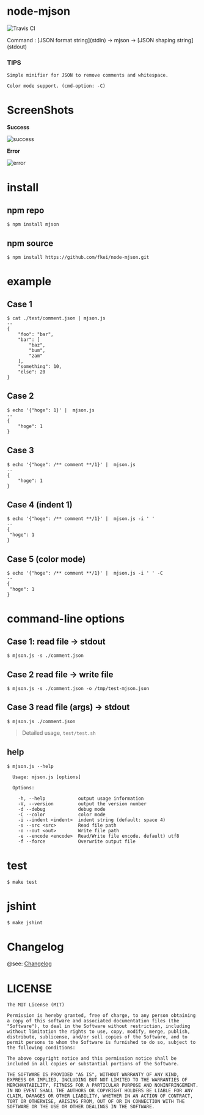 node-mjson
==========

![Travis CI](https://travis-ci.org/fkei/node-mjson.png?branch=master)

Command : \[JSON format string\]\(stdin\) -> mjson -> \[JSON shaping string\]\(stdout\)

### TIPS

```
Simple minifier for JSON to remove comments and whitespace.

Color mode support. (cmd-option: -C)
```

# ScreenShots

**Success**

![success](https://raw.github.com/fkei/node-mjson/master/screenshots/success.png)

**Error**

![error](https://raw.github.com/fkei/node-mjson/master/screenshots/error.png)


# install

## npm repo

```
$ npm install mjson
```

##  npm source

```
$ npm install https://github.com/fkei/node-mjson.git
```

# example

## Case 1

```
$ cat ./test/comment.json | mjson.js
--
{
    "foo": "bar",
    "bar": [
        "baz",
        "bum",
        "zam"
    ],
    "something": 10,
    "else": 20
}
```

## Case 2

```
$ echo '{"hoge": 1}' |  mjson.js
--
{
    "hoge": 1
}
```

## Case 3

```
$ echo '{"hoge": /** comment **/1}' |  mjson.js
--
{
    "hoge": 1
}
```

## Case 4 (indent 1)

```
$ echo '{"hoge": /** comment **/1}' |  mjson.js -i ' '
--
{
 "hoge": 1
}
```

## Case 5 (color mode)

```
$ echo '{"hoge": /** comment **/1}' |  mjson.js -i ' ' -C
--
{
 "hoge": 1
}
```


# command-line options

## Case 1: read file -> stdout

```
$ mjson.js -s ./comment.json
```

## Case 2 read file -> write file


```
$ mjson.js -s ./comment.json -o /tmp/test-mjson.json
```

## Case 3 read file (args) -> stdout

```
$ mjson.js ./comment.json
```

> Detailed usage, `test/test.sh`

## help
```
$ mjson.js --help

  Usage: mjson.js [options]

  Options:

    -h, --help            output usage information
    -V, --version         output the version number
    -d --debug            debug mode
    -C --color            color mode
    -i --indent <indent>  indent string (default: space 4)
    -s --src <src>        Read file path
    -o --out <out>        Write file path
    -e --encode <encode>  Read/Write file encode. default) utf8
    -f --force            Overwrite output file

```

# test

```
$ make test
```

# jshint

```
$ make jshint
```

# Changelog

@see: [Changelog](https://github.com/fkei/node-mjson/blob/master/Changelog)

# LICENSE

```
The MIT License (MIT)

Permission is hereby granted, free of charge, to any person obtaining a copy of this software and associated documentation files (the "Software"), to deal in the Software without restriction, including without limitation the rights to use, copy, modify, merge, publish, distribute, sublicense, and/or sell copies of the Software, and to permit persons to whom the Software is furnished to do so, subject to the following conditions:

The above copyright notice and this permission notice shall be included in all copies or substantial portions of the Software.

THE SOFTWARE IS PROVIDED "AS IS", WITHOUT WARRANTY OF ANY KIND, EXPRESS OR IMPLIED, INCLUDING BUT NOT LIMITED TO THE WARRANTIES OF MERCHANTABILITY, FITNESS FOR A PARTICULAR PURPOSE AND NONINFRINGEMENT. IN NO EVENT SHALL THE AUTHORS OR COPYRIGHT HOLDERS BE LIABLE FOR ANY CLAIM, DAMAGES OR OTHER LIABILITY, WHETHER IN AN ACTION OF CONTRACT, TORT OR OTHERWISE, ARISING FROM, OUT OF OR IN CONNECTION WITH THE SOFTWARE OR THE USE OR OTHER DEALINGS IN THE SOFTWARE.
```
